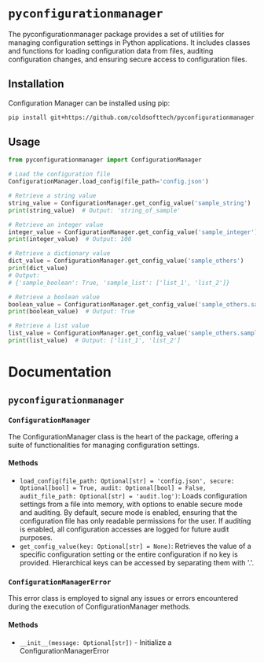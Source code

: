 # `pyconfigurationmanager`
The pyconfigurationmanager package provides a set of utilities for managing configuration settings in Python applications. It includes classes and functions for loading configuration data from files, auditing configuration changes, and ensuring secure access to configuration files.

## Installation
Configuration Manager can be installed using pip:
```bash
pip install git+https://github.com/coldsofttech/pyconfigurationmanager.git
```

## Usage
````python
from pyconfigurationmanager import ConfigurationManager

# Load the configuration file
ConfigurationManager.load_config(file_path='config.json')

# Retrieve a string value
string_value = ConfigurationManager.get_config_value('sample_string')
print(string_value)  # Output: 'string_of_sample'

# Retrieve an integer value
integer_value = ConfigurationManager.get_config_value('sample_integer')
print(integer_value)  # Output: 100

# Retrieve a dictionary value
dict_value = ConfigurationManager.get_config_value('sample_others')
print(dict_value)
# Output:
# {'sample_boolean': True, 'sample_list': ['list_1', 'list_2']}

# Retrieve a boolean value
boolean_value = ConfigurationManager.get_config_value('sample_others.sample_boolean')
print(boolean_value)  # Output: True

# Retrieve a list value
list_value = ConfigurationManager.get_config_value('sample_others.sample_list')
print(list_value)  # Output: ['list_1', 'list_2']
````

# Documentation
## `pyconfigurationmanager`
### `ConfigurationManager`
The ConfigurationManager class is the heart of the package, offering a suite of functionalities for managing configuration settings.

#### Methods
- `load_config(file_path: Optional[str] = 'config.json', secure: Optional[bool] = True, audit: Optional[bool] = False, audit_file_path: Optional[str] = 'audit.log')`: Loads configuration settings from a file into memory, with options to enable secure mode and auditing. By default, secure mode is enabled, ensuring that the configuration file has only readable permissions for the user. If auditing is enabled, all configuration accesses are logged for future audit purposes.
- `get_config_value(key: Optional[str] = None)`: Retrieves the value of a specific configuration setting or the entire configuration if no key is provided. Hierarchical keys can be accessed by separating them with '.'.

### `ConfigurationManagerError`
This error class is employed to signal any issues or errors encountered during the execution of ConfigurationManager methods.

#### Methods
- `__init__(message: Optional[str])` - Initialize a ConfigurationManagerError